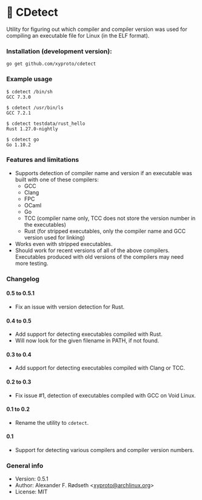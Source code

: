 # :microscope: CDetect

Utility for figuring out which compiler and compiler version was used for compiling an executable file for Linux (in the ELF format).

### Installation (development version):

    go get github.com/xyproto/cdetect

### Example usage

    $ cdetect /bin/sh
    GCC 7.3.0

    $ cdetect /usr/bin/ls
    GCC 7.2.1

    $ cdetect testdata/rust_hello
    Rust 1.27.0-nightly

    $ cdetect go
    Go 1.10.2

### Features and limitations

* Supports detection of compiler name and version if an executable was built with one of these compilers:
  * GCC
  * Clang
  * FPC
  * OCaml
  * Go
  * TCC (compiler name only, TCC does not store the version number in the executables)
  * Rust (for stripped executables, only the compiler name and GCC version used for linking)
* Works even with stripped executables.
* Should work for recent versions of all of the above compilers. Executables produced with old versions of the compilers may need more testing.

### Changelog

#### 0.5 to 0.5.1

* Fix an issue with version detection for Rust.

#### 0.4 to 0.5

* Add support for detecting executables compiled with Rust.
* Will now look for the given filename in PATH, if not found.

#### 0.3 to 0.4

* Add support for detecting executables compiled with Clang or TCC.

#### 0.2 to 0.3

* Fix issue #1, detection of executables compiled with GCC on Void Linux.

#### 0.1 to 0.2

* Rename the utility to `cdetect`.

#### 0.1

* Support for detecting various compilers and compiler version numbers.

### General info

* Version: 0.5.1
* Author: Alexander F. Rødseth &lt;xyproto@archlinux.org&gt;
* License: MIT
